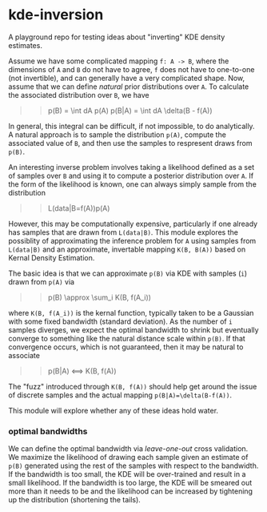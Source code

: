 # kde-inversion

A playground repo for testing ideas about "inverting" KDE density estimates.

Assume we have some complicated mapping `f: A -> B`, where the dimensions of `A` and `B` do not have to agree, `f` does not have to one-to-one (not invertible), and can generally have a very complicated shape. Now, assume that we can define *natural* prior distributions over `A`. To calculate the associated distribution over `B`, we have

>> p(B) = \int dA p(A) p(B|A) = \int dA \delta(B - f(A))

In general, this integral can be difficult, if not impossible, to do analytically. A natural approach is to sample the distribution `p(A)`, compute the associated value of `B`, and then use the samples to respresent draws from `p(B)`.

An interesting inverse problem involves taking a likelihood defined as a set of samples over `B` and using it to compute a posterior distribution over `A`. If the form of the likelihood is known, one can always simply sample from the distribution

>> L(data|B=f(A))p(A)

However, this may be computationally expensive, particularly if one already has samples that are drawn from `L(data|B)`. This module explores the possiblity of approximating the inference problem for `A` using samples from `L(data|B)` and an approximate, invertable mapping `K(B, B(A))` based on Kernal Density Estimation.

The basic idea is that we can approximate `p(B)` via KDE with samples (`i`) drawn from `p(A)` via

>> p(B) \approx \sum_i K(B, f(A_i))

where `K(B, f(A_i))` is the kernal function, typically taken to be a Gaussian with some fixed bandwidth (standard deviation). As the number of `i` samples diverges, we expect the optimal bandwidth to shrink but eventually converge to something like the natural distance scale within `p(B)`. If that convergence occurs, which is not guaranteed, then it may be natural to associate

>> p(B|A) <==> K(B, f(A))

The "fuzz" introduced through `K(B, f(A))` should help get around the issue of discrete samples and the actual mapping `p(B|A)=\delta(B-f(A))`.

This module will explore whether any of these ideas hold water.

### optimal bandwidths

We can define the optimal bandwidth via *leave-one-out* cross validation. We maximize the likelihood of drawing each sample given an estimate of `p(B)` generated using the rest of the samples with respect to the bandwidth. If the bandwidth is too small, the KDE will be over-trained and result in a small likelihood. If the bandwidth is too large, the KDE will be smeared out more than it needs to be and the likelihood can be increased by tightening up the distribution (shortening the tails).
